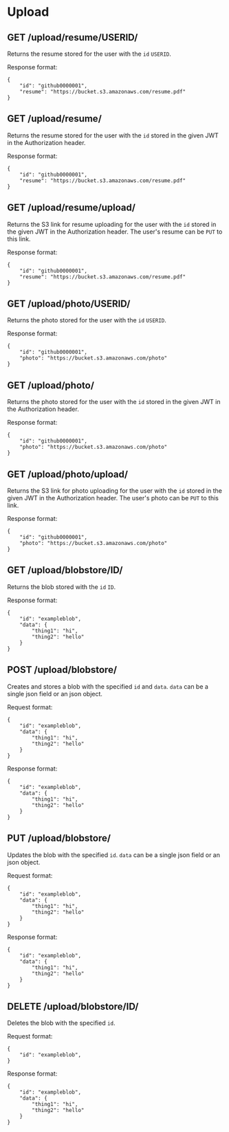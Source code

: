 Upload
======

GET /upload/resume/USERID/
--------------------------

Returns the resume stored for the user with the `id` `USERID`.

Response format:
```
{
	"id": "github0000001",
	"resume": "https://bucket.s3.amazonaws.com/resume.pdf"
}
```

GET /upload/resume/
-------------------

Returns the resume stored for the user with the `id` stored in the given JWT in the Authorization header.

Response format:
```
{
	"id": "github0000001",
	"resume": "https://bucket.s3.amazonaws.com/resume.pdf"
}
```

GET /upload/resume/upload/
--------------------------

Returns the S3 link for resume uploading for the user with the `id` stored in the given JWT in the Authorization header. The user's resume can be `PUT` to this link.

Response format:
```
{
	"id": "github0000001",
	"resume": "https://bucket.s3.amazonaws.com/resume.pdf"
}
```

GET /upload/photo/USERID/
--------------------------

Returns the photo stored for the user with the `id` `USERID`.

Response format:
```
{
	"id": "github0000001",
	"photo": "https://bucket.s3.amazonaws.com/photo"
}
```

GET /upload/photo/
-------------------

Returns the photo stored for the user with the `id` stored in the given JWT in the Authorization header.

Response format:
```
{
	"id": "github0000001",
	"photo": "https://bucket.s3.amazonaws.com/photo"
}
```

GET /upload/photo/upload/
--------------------------

Returns the S3 link for photo uploading for the user with the `id` stored in the given JWT in the Authorization header. The user's photo can be `PUT` to this link.

Response format:
```
{
	"id": "github0000001",
	"photo": "https://bucket.s3.amazonaws.com/photo"
}
```

GET /upload/blobstore/ID/
-------------------------

Returns the blob stored with the `id` `ID`.

Response format:
```
{
	"id": "exampleblob",
	"data": {
		"thing1": "hi",
		"thing2": "hello"
	}
}
```

POST /upload/blobstore/
-----------------------

Creates and stores a blob with the specified `id` and `data`. `data` can be a single json field or an json object.

Request format:
```
{
	"id": "exampleblob",
	"data": {
		"thing1": "hi",
		"thing2": "hello"
	}
}
```

Response format:
```
{
	"id": "exampleblob",
	"data": {
		"thing1": "hi",
		"thing2": "hello"
	}
}
```

PUT /upload/blobstore/
----------------------

Updates the blob with the specified `id`. `data` can be a single json field or an json object.

Request format:
```
{
	"id": "exampleblob",
	"data": {
		"thing1": "hi",
		"thing2": "hello"
	}
}
```

Response format:
```
{
	"id": "exampleblob",
	"data": {
		"thing1": "hi",
		"thing2": "hello"
	}
}
```

DELETE /upload/blobstore/ID/
----------------------

Deletes the blob with the specified `id`.

Request format:
```
{
	"id": "exampleblob",
}
```

Response format:
```
{
	"id": "exampleblob",
	"data": {
		"thing1": "hi",
		"thing2": "hello"
	}
}
```
